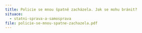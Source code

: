 ```yaml
---
title: Policie se mnou špatně zacházela. Jak se mohu bránit?
situace:
  - statni-sprava-a-samosprava
file: policie-se-mnou-spatne-zachazela.pdf
---
```

